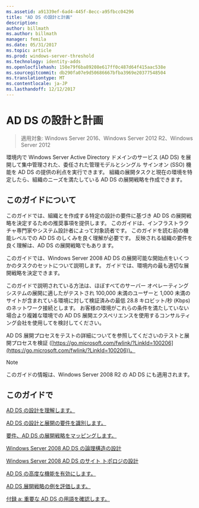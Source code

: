 ```yaml
---
ms.assetid: a91339ef-6ad4-445f-8ecc-a95fbcc04296
title: "AD DS の設計と計画"
description: 
author: billmath
ms.author: billmath
manager: femila
ms.date: 05/31/2017
ms.topic: article
ms.prod: windows-server-threshold
ms.technology: identity-adds
ms.openlocfilehash: 150e79f6ba89208e617ff0c487d64f415aac538e
ms.sourcegitcommit: db290fa07e9d50686667bfba3969e20377548504
ms.translationtype: MT
ms.contentlocale: ja-JP
ms.lasthandoff: 12/12/2017
---
```

# <a name="ad-ds-design-and-planning"></a>AD DS の設計と計画

>適用対象: Windows Server 2016、Windows Server 2012 R2、Windows Server 2012

環境内で Windows Server Active Directory ドメインのサービス (AD DS) を展開して集中管理された、委任された管理モデルとシングル サインオン (SSO) 機能を AD DS の提供の利点を実行できます。 組織の展開タスクと現在の環境を特定したら、組織のニーズを満たしている AD DS の展開戦略を作成できます。  
  
## <a name="about-this-guide"></a>このガイドについて  
このガイドでは、組織とを作成する特定の設計の要件に基づき AD DS の展開戦略を決定するための推奨事項を提供します。 このガイドは、インフラストラクチャ専門家やシステム設計者によって対象読者です。 このガイドを読む前の機能レベルでの AD DS のしくみを良く理解が必要です。 反映される組織の要件を良く理解は、AD DS の展開戦略でもあります。  
  
このガイドでは、Windows Server 2008 AD DS の展開可能な開始点をいくつかのタスクのセットについて説明します。 ガイドでは、環境内の最も適切な展開戦略を決定できます。  
  
このガイドで説明されている方法は、ほぼすべてのサーバー オペレーティング システムの展開に適したがテストされ 100,000 未満のユーザーと 1,000 未満のサイトが含まれている環境に対して検証済みの最低 28.8 キロビット/秒 (Kbps) のネットワーク接続とします。 お客様の環境がこれらの条件を満たしていない場合より複雑な環境での AD DS 展開エクスペリエンスを使用するコンサルティング会社を使用してを検討してください。  
  
AD DS 展開プロセスをテストの詳細についてを参照してくださいのテストと展開プロセスを検証 ([https://go.microsoft.com/fwlink/?LinkId=100206](https://go.microsoft.com/fwlink/?LinkId=100206))。  
  
> [!NOTE]  
> このガイドの情報は、Windows Server 2008 R2 の AD DS にも適用されます。  
  
## <a name="in-this-guide"></a>このガイドで  
[AD DS の設計を理解します。](Understanding-AD-DS-Design.md)  
  
[AD DS の設計と展開の要件を識別します。](Identifying-Your-AD-DS-Design-and-Deployment-Requirements.md)  
  
[要件、AD DS の展開戦略をマッピングします。](Mapping-Your-Requirements-to-an-AD-DS-Deployment-Strategy.md)  
  
[Windows Server 2008 AD DS の論理構造の設計](Designing-the-Logical-Structure.md)  
  
[Windows Server 2008 AD DS のサイト トポロジの設計](Designing-the-Site-Topology.md)  
  
[AD DS の高度な機能を有効にします。](Enabling-Advanced-Features-for-AD-DS.md)  
  
[AD DS 展開戦略の例を評価します。](Evaluating-AD-DS-Deployment-Strategy-Examples.md)  
  
[付録 a: 重要な AD DS の用語を確認します。](Appendix-A--Reviewing-Key-AD-DS-Terms.md)  
  


